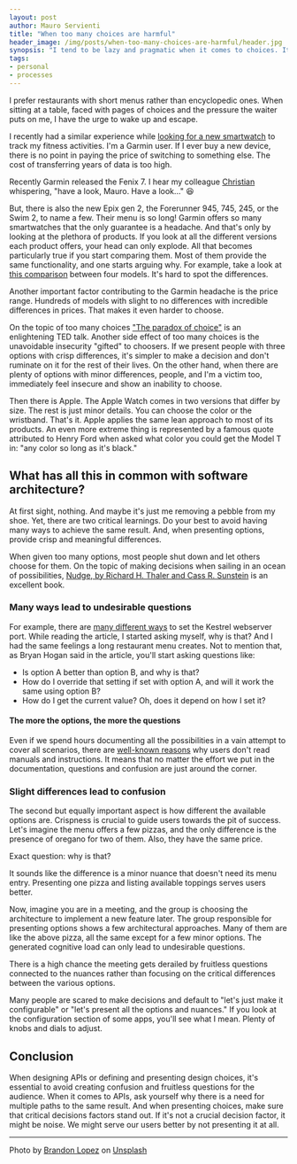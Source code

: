 ```yaml
---
layout: post
author: Mauro Servienti
title: "When too many choices are harmful"
header_image: /img/posts/when-too-many-choices-are-harmful/header.jpg
synopsis: "I tend to be lazy and pragmatic when it comes to choices. It's also true that being exposed to too many options stresses me producing a negative result. I end up refusing to choose."
tags:
- personal
- processes
---
```


I prefer restaurants with short menus rather than encyclopedic ones. When sitting at a table, faced with pages of choices and the pressure the waiter puts on me, I have the urge to wake up and escape.

I recently had a similar experience while [looking for a new smartwatch](https://milestone.topics.it/2021/12/27/do-I-still-need-a-smartwatch.html) to track my fitness activities. I'm a Garmin user. If I ever buy a new device, there is no point in paying the price of switching to something else. The cost of transferring years of data is too high.

Recently Garmin released the Fenix 7. I hear my colleague [Christian](https://twitter.com/cquirosj) whispering, "have a look, Mauro. Have a look..." 😆

But, there is also the new Epix gen 2, the Forerunner 945, 745, 245, or the Swim 2, to name a few. Their menu is so long! Garmin offers so many smartwatches that the only guarantee is a headache. And that's only by looking at the plethora of products. If you look at all the different versions each product offers, your head can only explode. All that becomes particularly true if you start comparing them. Most of them provide the same functionality, and one starts arguing why. For example, take a look at [this comparison](https://buy.garmin.com/en-US/US/catalog/product/compareResult.ep?compareProduct=735611&compareProduct=760778&compareProduct=621922&compareProduct=713363) between four models. It's hard to spot the differences. 

Another important factor contributing to the Garmin headache is the price range. Hundreds of models with slight to no differences with incredible differences in prices. That makes it even harder to choose.

On the topic of too many choices ["The paradox of choice"](https://www.youtube.com/watch?v=VO6XEQIsCoM) is an enlightening TED talk. Another side effect of too many choices is the unavoidable insecurity "gifted" to choosers. If we present people with three options with crisp differences, it's simpler to make a decision and don't ruminate on it for the rest of their lives. On the other hand, when there are plenty of options with minor differences, people, and I'm a victim too, immediately feel insecure and show an inability to choose.

Then there is Apple. The Apple Watch comes in two versions that differ by size. The rest is just minor details. You can choose the color or the wristband. That's it. Apple applies the same lean approach to most of its products. An even more extreme thing is represented by a famous quote attributed to Henry Ford when asked what color you could get the Model T in: "any color so long as it's black."

## What has all this in common with software architecture?

At first sight, nothing. And maybe it's just me removing a pebble from my shoe. Yet, there are two critical learnings. Do your best to avoid having many ways to achieve the same result. And, when presenting options, provide crisp and meaningful differences.

When given too many options, most people shut down and let others choose for them. On the topic of making decisions when sailing in an ocean of possibilities, [Nudge, by Richard H. Thaler and Cass R. Sunstein](https://www.amazon.com/Nudge-Improving-Decisions-Health-Happiness/dp/014311526X/) is an excellent book.

### Many ways lead to undesirable questions 

For example, there are [many different ways](https://nodogmablog.bryanhogan.net/2022/01/a-few-ways-of-setting-the-kestrel-ports-in-net-6/) to set the Kestrel webserver port. While reading the article, I started asking myself, why is that? And I had the same feelings a long restaurant menu creates. Not to mention that, as Bryan Hogan said in the article, you'll start asking questions like:

- Is option A better than option B, and why is that?
- How do I override that setting if set with option A, and will it work the same using option B?
- How do I get the current value? Oh, does it depend on how I set it?

#### The more the options, the more the questions

Even if we spend hours documenting all the possibilities in a vain attempt to cover all scenarios, there are [well-known reasons](https://medium.com/helppier/read-product-documentation-40eeab82f04a) why users don't read manuals and instructions. It means that no matter the effort we put in the documentation, questions and confusion are just around the corner.

### Slight differences lead to confusion

The second but equally important aspect is how different the available options are. Crispness is crucial to guide users towards the pit of success. Let's imagine the menu offers a few pizzas, and the only difference is the presence of oregano for two of them. Also, they have the same price.

Exact question: why is that?

It sounds like the difference is a minor nuance that doesn't need its menu entry. Presenting one pizza and listing available toppings serves users better.

Now, imagine you are in a meeting, and the group is choosing the architecture to implement a new feature later. The group responsible for presenting options shows a few architectural approaches. Many of them are like the above pizza, all the same except for a few minor options. The generated cognitive load can only lead to undesirable questions.

There is a high chance the meeting gets derailed by fruitless questions connected to the nuances rather than focusing on the critical differences between the various options.

Many people are scared to make decisions and default to "let's just make it configurable" or "let's present all the options and nuances." If you look at the configuration section of some apps, you'll see what I mean. Plenty of knobs and dials to adjust.

## Conclusion 

When designing APIs or defining and presenting design choices, it's essential to avoid creating confusion and fruitless questions for the audience. When it comes to APIs, ask yourself why there is a need for multiple paths to the same result. And when presenting choices, make sure that critical decisions factors stand out. If it's not a crucial decision factor, it might be noise. We might serve our users better by not presenting it at all.

---

Photo by <a href="https://unsplash.com/@itsbrandonlopez?utm_source=unsplash&utm_medium=referral&utm_content=creditCopyText">Brandon Lopez</a> on <a href="https://unsplash.com/?utm_source=unsplash&utm_medium=referral&utm_content=creditCopyText">Unsplash</a>
